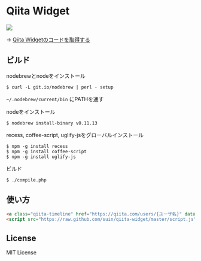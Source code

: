 # Qiita Widget

![](https://raw.github.com/suin/qiita-widget/master/image.png)

→ [Qiita Widgetのコードを取得する](http://qiita-widget.suin.org/)

## ビルド

nodebrewとnodeをインストール

```
$ curl -L git.io/nodebrew | perl - setup
```

``~/.nodebrew/current/bin`` にPATHを通す

nodeをインストール

```
$ nodebrew install-binary v0.11.13
```

recess, coffee-script, uglify-jsをグローバルインストール

```
$ npm -g install recess
$ npm -g install coffee-script
$ npm -g install uglify-js
```

ビルド

```
$ ./compile.php
```

## 使い方

```html
<a class="qiita-timeline" href="https://qiita.com/users/{ユーザ名}" data-qiita-username="{ユーザ名}">{ユーザ名}のtips</a>
<script src="https://raw.github.com/suin/qiita-widget/master/script.js"></script>
```

## License

MIT License
